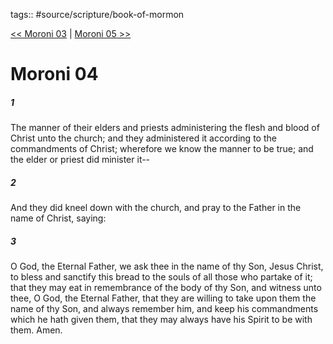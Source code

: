 tags:: #source/scripture/book-of-mormon

[<< Moroni 03](/book-of-mormon/15_Moroni/Moroni_03.md) | [Moroni 05 >>](/book-of-mormon/15_Moroni/Moroni_05.md)

# Moroni 04

##### 1

The manner of their elders and priests administering the flesh and blood of Christ unto the church; and they administered it according to the commandments of Christ; wherefore we know the manner to be true; and the elder or priest did minister it--

##### 2

And they did kneel down with the church, and pray to the Father in the name of Christ, saying:

##### 3

O God, the Eternal Father, we ask thee in the name of thy Son, Jesus Christ, to bless and sanctify this bread to the souls of all those who partake of it; that they may eat in remembrance of the body of thy Son, and witness unto thee, O God, the Eternal Father, that they are willing to take upon them the name of thy Son, and always remember him, and keep his commandments which he hath given them, that they may always have his Spirit to be with them. Amen.
